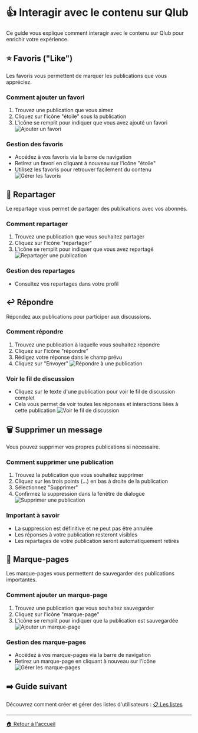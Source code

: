 # 👍 Interagir avec le contenu sur Qlub

Ce guide vous explique comment interagir avec le contenu sur Qlub pour enrichir votre expérience.

## ⭐️ Favoris ("Like")

Les favoris vous permettent de marquer les publications que vous appréciez.

### Comment ajouter un favori
1. Trouvez une publication que vous aimez
2. Cliquez sur l'icône "étoile" sous la publication
3. L'icône se remplit pour indiquer que vous avez ajouté un favori
![Ajouter un favori](../screenshots/interacting/add-favorite.png)

### Gestion des favoris
- Accédez à vos favoris via la barre de navigation
- Retirez un favori en cliquant à nouveau sur l'icône "étoile"
- Utilisez les favoris pour retrouver facilement du contenu
![Gérer les favoris](../screenshots/interacting/manage-favorites.png)

## 🔁 Repartager

Le repartage vous permet de partager des publications avec vos abonnés.

### Comment repartager
1. Trouvez une publication que vous souhaitez partager
2. Cliquez sur l'icône "repartager"
3. L'icône se remplit pour indiquer que vous avez repartagé
![Repartager une publication](../screenshots/interacting/repost-content.png)

### Gestion des repartages
- Consultez vos repartages dans votre profil

## ↩️ Répondre

Répondez aux publications pour participer aux discussions.

### Comment répondre
1. Trouvez une publication à laquelle vous souhaitez répondre
2. Cliquez sur l'icône "répondre"
3. Rédigez votre réponse dans le champ prévu
4. Cliquez sur "Envoyer"
![Répondre à une publication](../screenshots/interacting/reply-to-post.png)

### Voir le fil de discussion
- Cliquez sur le texte d'une publication pour voir le fil de discussion complet
- Cela vous permet de voir toutes les réponses et interactions liées à cette publication
![Voir le fil de discussion](../screenshots/interacting/view-news-feed.png)

## 🗑️ Supprimer un message

Vous pouvez supprimer vos propres publications si nécessaire.

### Comment supprimer une publication
1. Trouvez la publication que vous souhaitez supprimer
2. Cliquez sur les trois points (...) en bas à droite de la publication
3. Sélectionnez "Supprimer"
4. Confirmez la suppression dans la fenêtre de dialogue
![Supprimer une publication](../screenshots/interacting/delete-post.png)

### Important à savoir
- La suppression est définitive et ne peut pas être annulée
- Les réponses à votre publication resteront visibles
- Les repartages de votre publication seront automatiquement retirés

## 🔖 Marque-pages

Les marque-pages vous permettent de sauvegarder des publications importantes.

### Comment ajouter un marque-page
1. Trouvez une publication que vous souhaitez sauvegarder
2. Cliquez sur l'icône "marque-page"
3. L'icône se remplit pour indiquer que la publication est sauvegardée
![Ajouter un marque-page](../screenshots/interacting/add-bookmark.png)

### Gestion des marque-pages
- Accédez à vos marque-pages via la barre de navigation
- Retirez un marque-page en cliquant à nouveau sur l'icône
![Gérer les marque-pages](../screenshots/interacting/manage-bookmarks.png)

## ➡️ Guide suivant

Découvrez comment créer et gérer des listes d'utilisateurs :
[📋 Les listes](lists.md)

---

[🏠 Retour à l'accueil](../index.md)
